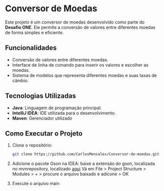 # Conversor de Moedas

Este projeto é um conversor de moedas desenvolvido como parte do **Desafio ONE**. Ele permite a conversão de valores entre diferentes moedas de forma simples e eficiente.

## Funcionalidades

- Conversão de valores entre diferentes moedas.
- Interface de linha de comando para inserir os valores e escolher as moedas.
- Sistema de modelos que representa diferentes moedas e suas taxas de câmbio.

## Tecnologias Utilizadas

- **Java**: Linguagem de programação principal.
- **IntelliJ IDEA**: IDE utilizada para o desenvolvimento.
- **Maven**: Gerenciador utilizado

## Como Executar o Projeto

1. Clone o repositório:
   ```bash
   git clone https://github.com/CarlosMensales/Conversor-de-moedas.git
   ```
   
2. Adicione o pacote Gson na IDEA:
   baixe a extensão do gson, localizada no mvnrepository, localizado [aqui](https://mvnrepository.com/artifact/com.google.code.gson/gson)
   Vá em File > Project Structure > Modules > + > procure o arquivo baixado e adicone > OK
4. Execute o arquivo main
